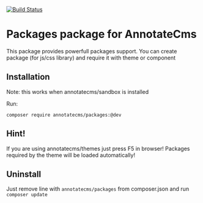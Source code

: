 [![Build Status](https://travis-ci.org/annotatecms/packages.png?branch=master)](https://travis-ci.org/annotatecms/packages)

Packages package for AnnotateCms
================================

This package provides powerfull packages support. You can create package (for js/css library) and require it with theme or component


Installation
------------

Note: this works when annotatecms/sandbox is installed

Run:

    composer require annotatecms/packages:@dev
  
Hint!
-----
If you are using annotatecms/themes just press F5 in browser! Packages required by the theme will be loaded automatically!

    
Uninstall
---------

Just remove line with `annotatecms/packages` from composer.json and run `composer update`
